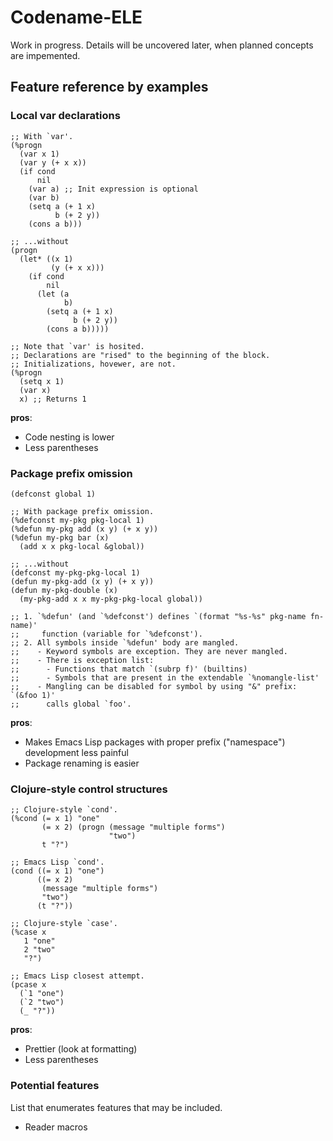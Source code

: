 # Codename-ELE
Work in progress. Details will be uncovered later, when planned concepts are impemented.

## Feature reference by examples

### Local var declarations

```elisp
;; With `var'.
(%progn
  (var x 1)
  (var y (+ x x))
  (if cond
      nil
    (var a) ;; Init expression is optional
    (var b)
    (setq a (+ 1 x)
          b (+ 2 y))
    (cons a b)))

;; ...without
(progn
  (let* ((x 1)
         (y (+ x x)))
    (if cond
        nil
      (let (a
            b)
        (setq a (+ 1 x)
              b (+ 2 y))
        (cons a b)))))

;; Note that `var' is hosited.
;; Declarations are "rised" to the beginning of the block.
;; Initializations, hovewer, are not.
(%progn
  (setq x 1)
  (var x)
  x) ;; Returns 1
```

**pros**:
+ Code nesting is lower
+ Less parentheses

### Package prefix omission

```elisp
(defconst global 1)

;; With package prefix omission.
(%defconst my-pkg pkg-local 1)
(%defun my-pkg add (x y) (+ x y))
(%defun my-pkg bar (x)
  (add x x pkg-local &global))

;; ...without
(defconst my-pkg-pkg-local 1)
(defun my-pkg-add (x y) (+ x y))
(defun my-pkg-double (x)
  (my-pkg-add x x my-pkg-pkg-local global))

;; 1. `%defun' (and `%defconst') defines `(format "%s-%s" pkg-name fn-name)'
;;     function (variable for `%defconst').
;; 2. All symbols inside `%defun' body are mangled.
;;    - Keyword symbols are exception. They are never mangled.
;;    - There is exception list:
;;      - Functions that match `(subrp f)' (builtins)
;;      - Symbols that are present in the extendable `%nomangle-list'
;;    - Mangling can be disabled for symbol by using "&" prefix: `(&foo 1)'
;;      calls global `foo'.
```

**pros**:
+ Makes Emacs Lisp packages with proper prefix ("namespace") development less painful
+ Package renaming is easier

### Clojure-style control structures

```elisp
;; Clojure-style `cond'.
(%cond (= x 1) "one"
       (= x 2) (progn (message "multiple forms")
                      "two")
       t "?")

;; Emacs Lisp `cond'.
(cond ((= x 1) "one")
      ((= x 2)
       (message "multiple forms")
       "two")
      (t "?"))
```

```elisp
;; Clojure-style `case'.
(%case x
   1 "one"
   2 "two"
   "?")

;; Emacs Lisp closest attempt.
(pcase x
  (`1 "one")
  (`2 "two")
  (_ "?"))
```

**pros**:
+ Prettier (look at formatting)
+ Less parentheses

### Potential features

List that enumerates features that may be included.

- Reader macros
